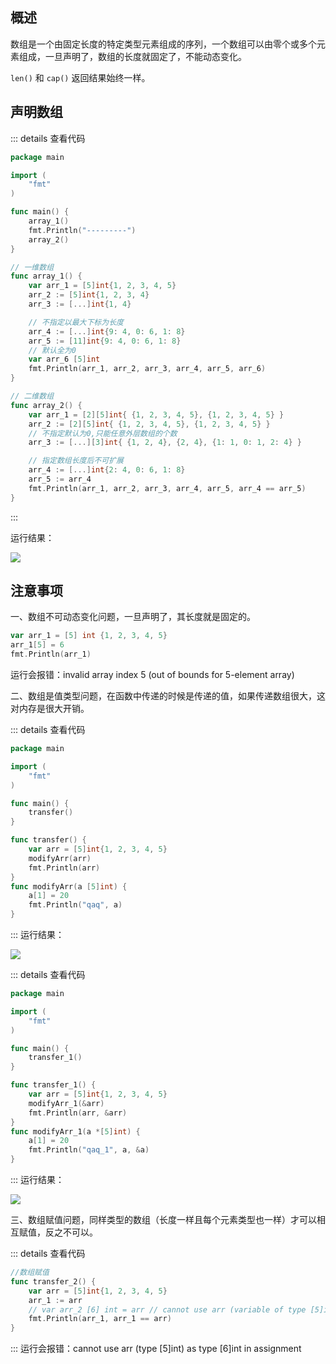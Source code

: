 ## 概述

数组是一个由固定长度的特定类型元素组成的序列，一个数组可以由零个或多个元素组成，一旦声明了，数组的长度就固定了，不能动态变化。

`len()` 和 `cap()` 返回结果始终一样。 

## 声明数组
::: details 查看代码

```go
package main

import (
	"fmt"
)

func main() {
	array_1()
	fmt.Println("---------")
	array_2()
}

// 一维数组
func array_1() {
	var arr_1 = [5]int{1, 2, 3, 4, 5}
	arr_2 := [5]int{1, 2, 3, 4}
	arr_3 := [...]int{1, 4}

	// 不指定以最大下标为长度
	arr_4 := [...]int{9: 4, 0: 6, 1: 8}
	arr_5 := [11]int{9: 4, 0: 6, 1: 8}
	// 默认全为0
	var arr_6 [5]int
	fmt.Println(arr_1, arr_2, arr_3, arr_4, arr_5, arr_6)
}

// 二维数组
func array_2() {
	var arr_1 = [2][5]int{ {1, 2, 3, 4, 5}, {1, 2, 3, 4, 5} }
	arr_2 := [2][5]int{ {1, 2, 3, 4, 5}, {1, 2, 3, 4, 5} }
	// 不指定默认为0,只能任意外层数组的个数
	arr_3 := [...][3]int{ {1, 2, 4}, {2, 4}, {1: 1, 0: 1, 2: 4} }

	// 指定数组长度后不可扩展
	arr_4 := [...]int{2: 4, 0: 6, 1: 8}
	arr_5 := arr_4
	fmt.Println(arr_1, arr_2, arr_3, arr_4, arr_5, arr_4 == arr_5)
}

```
:::

运行结果：

![](https://img-blog.csdnimg.cn/e522c97e71854298855069c2d2a96848.png)

## 注意事项

一、数组不可动态变化问题，一旦声明了，其长度就是固定的。

```go
var arr_1 = [5] int {1, 2, 3, 4, 5}
arr_1[5] = 6
fmt.Println(arr_1)
```
运行会报错：invalid array index 5 (out of bounds for 5-element array)

二、数组是值类型问题，在函数中传递的时候是传递的值，如果传递数组很大，这对内存是很大开销。


::: details 查看代码

```go
package main

import (
	"fmt"
)

func main() {
	transfer()
}

func transfer() {
	var arr = [5]int{1, 2, 3, 4, 5}
	modifyArr(arr)
	fmt.Println(arr)
}
func modifyArr(a [5]int) {
	a[1] = 20
	fmt.Println("qaq", a)
}
```
::: 
运行结果：

![](https://img-blog.csdnimg.cn/083c41c9fd344ac78496c637a2c1a0b7.png)

::: details 查看代码
```go
package main

import (
	"fmt"
)

func main() {
	transfer_1()
}

func transfer_1() {
	var arr = [5]int{1, 2, 3, 4, 5}
	modifyArr_1(&arr)
	fmt.Println(arr, &arr)
}
func modifyArr_1(a *[5]int) {
	a[1] = 20
	fmt.Println("qaq_1", a, &a)
}
```
::: 
运行结果：

![](https://img-blog.csdnimg.cn/3d288c0ef8c849a3a41f6ce65809ffd2.png)


三、数组赋值问题，同样类型的数组（长度一样且每个元素类型也一样）才可以相互赋值，反之不可以。

::: details 查看代码
``` go
//数组赋值
func transfer_2() {
	var arr = [5]int{1, 2, 3, 4, 5}
	arr_1 := arr
	// var arr_2 [6] int = arr // cannot use arr (variable of type [5]int) as [6]int value
	fmt.Println(arr_1, arr_1 == arr)
}
```
:::
运行会报错：cannot use arr (type [5]int) as type [6]int in assignment